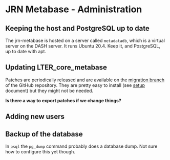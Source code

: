 # JRN Metabase - Administration

## Keeping the host and PostgreSQL up to date

The jrn-metabase is hosted on a server called `metadatadb`, which is a virtual server on the DASH server. It runs Ubuntu 20.4. Keep it, and PostgreSQL, up to date with apt.

## Updating LTER_core_metabase

Patches are periodically released and are available on the [migration branch]() of the GitHub repository. They are pretty easy to install (see [setup](jrn_metabase_setup.md) document) but they might not be needed. 

**Is there a way to export patches if we change things?**

## Adding new users



## Backup of the database

In `psql` the `pg_dump` command probably does a database dump. Not sure how to configure this yet though.

